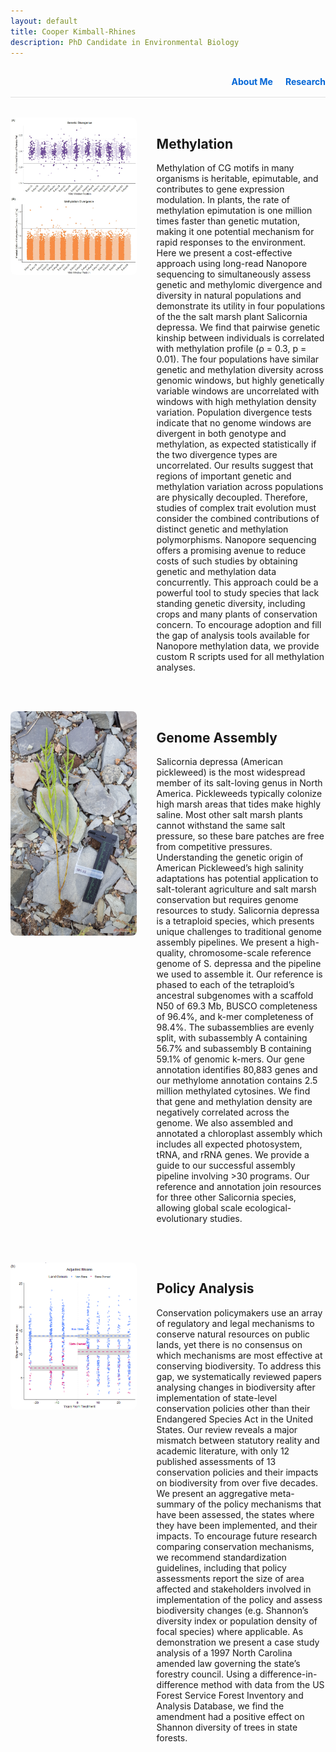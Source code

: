 ```yaml
---
layout: default
title: Cooper Kimball-Rhines
description: PhD Candidate in Environmental Biology
---
```


<div class="top-nav">
  <nav>
    <a href="/index" class="nav-link">About Me</a>
    <a href="/research" class="nav-link">Research</a>
  </nav>
</div>

<style>
.research-section {
  display: flex;
  flex-direction: row;
  align-items: flex-start;
  justify-content: space-between;
  gap: 2rem;
  margin-bottom: 3rem;
  flex-wrap: nowrap;
}

.research-image {
  flex: 0 0 40%;
  max-width: 40%;
}

.research-image img {
  width: 100%;
  height: auto;
  object-fit: cover;
  border-radius: 8px;
  cursor: pointer;
}

.research-text {
  flex: 1;
}

#lightbox-modal {
  display: none;
  position: fixed;
  top: 0; left: 0;
  width: 100%; height: 100%;
  background: rgba(0, 0, 0, 0.85);
  z-index: 9999;
  justify-content: center;
  align-items: center;
}

#lightbox-modal img {
  max-width: 90%;
  max-height: 90%;
  border-radius: 8px;
}

/* Mobile responsiveness */
@media (max-width: 768px) {
  .research-section {
    flex-direction: column;
  }
  .research-image,
  .research-text {
    max-width: 100%;
    flex: 1 1 100%;
  }
}
.top-nav {
  text-align: right;
  margin-bottom: 2rem;
  padding: 1rem 0;
  border-bottom: 1px solid #e0e0e0;
}

.top-nav nav {
  display: inline-block;
}

.nav-link {
  margin-left: 1rem;
  text-decoration: none;
  font-weight: bold;
  color: #0366d6;
}

.nav-link:hover {
  text-decoration: underline;
}
</style>

<!-- Lightbox Modal -->
<div id="lightbox-modal">
  <img id="lightbox-image" src="" alt="Expanded Image" />
</div>

<script>
  document.addEventListener("DOMContentLoaded", function () {
    const modal = document.getElementById("lightbox-modal");
    const modalImg = document.getElementById("lightbox-image");

    document.querySelectorAll(".research-image img").forEach(img => {
      img.addEventListener("click", () => {
        modal.style.display = "flex";
        modalImg.src = img.src;
        modalImg.alt = img.alt;
      });
    });

    modal.addEventListener("click", () => {
      modal.style.display = "none";
    });
  });
</script>

<div class="research-section">
  <div class="research-image">
    <img src="/manhattans.png" alt="Project 1">
  </div>
  <div class="research-text">
    <h2>Methylation</h2>
    <p>
      Methylation of CG motifs in many organisms is heritable, epimutable, and contributes to gene expression modulation. In plants, the rate of methylation epimutation is one million times faster than genetic mutation, making it one potential mechanism for rapid responses to the environment. Here we present a cost-effective approach using long-read Nanopore sequencing to simultaneously assess genetic and methylomic divergence and diversity in natural populations and demonstrate its utility in four populations of the the salt marsh plant Salicornia depressa. We find that pairwise genetic kinship between individuals is correlated with methylation profile (ρ = 0.3, p = 0.01). The four populations have similar genetic and methylation diversity across genomic windows, but highly genetically variable windows are uncorrelated with windows with high methylation density variation. Population divergence tests indicate that no genome windows are divergent in both genotype and methylation, as expected statistically if the two divergence types are uncorrelated. Our results suggest that regions of important genetic and methylation variation across populations are physically decoupled. Therefore, studies of complex trait evolution must consider the combined contributions of distinct genetic and methylation polymorphisms. Nanopore sequencing offers a promising avenue to reduce costs of such studies by obtaining genetic and methylation data concurrently. This approach could be a powerful tool to study species that lack standing genetic diversity, including crops and many plants of conservation concern. To encourage adoption and fill the gap of analysis tools available for Nanopore methylation data, we provide custom R scripts used for all methylation analyses.
    </p>
  </div>
</div>

<div class="research-section">
  <div class="research-image">
    <img src="/sal.jpg" alt="Project 2">
  </div>
  <div class="research-text">
    <h2>Genome Assembly</h2>
    <p>
      Salicornia depressa (American pickleweed) is the most widespread member of its salt-loving genus in North America. Pickleweeds typically colonize high marsh areas that tides make highly saline. Most other salt marsh plants cannot withstand the same salt pressure, so these bare patches are free from competitive pressures. Understanding the genetic origin of American Pickleweed’s high salinity adaptations has potential application to salt-tolerant agriculture and salt marsh conservation but requires genome resources to study. Salicornia depressa is a tetraploid species, which presents unique challenges to traditional genome assembly pipelines. We present a high-quality, chromosome-scale reference genome of S. depressa and the pipeline we used to assemble it. Our reference is phased to each of the tetraploid’s ancestral subgenomes with a scaffold N50 of 69.3 Mb, BUSCO completeness of 96.4%, and k-mer completeness of 98.4%. The subassemblies are evenly split, with subassembly A containing 56.7% and subassembly B containing 59.1% of genomic k-mers.  Our gene annotation identifies 80,883 genes and our methylome annotation contains 2.5 million methylated cytosines. We find that gene and methylation density are negatively correlated across the genome. We also assembled and annotated a chloroplast assembly which includes all expected photosystem, tRNA, and rRNA genes. We provide a guide to our successful assembly pipeline involving >30 programs. Our reference and annotation join resources for three other Salicornia species, allowing global scale ecological-evolutionary studies.
    </p>
  </div>
</div>

<div class="research-section">
  <div class="research-image">
    <img src="/shannonDID.png" alt="Project 3">
  </div>
  <div class="research-text">
    <h2>Policy Analysis</h2>
    <p>
      Conservation policymakers use an array of regulatory and legal mechanisms to conserve natural resources on public lands, yet there is no consensus on which mechanisms are most effective at conserving biodiversity. To address this gap, we systematically reviewed papers analysing changes in biodiversity after implementation of state-level conservation policies other than their Endangered Species Act in the United States. Our review reveals a major mismatch between statutory reality and academic literature, with only 12 published assessments of 13 conservation policies and their impacts on biodiversity from over five decades. We present an aggregative meta-summary of the policy mechanisms that have been assessed, the states where they have been implemented, and their impacts. To encourage future research comparing conservation mechanisms, we recommend standardization guidelines, including that policy assessments report the size of area affected and stakeholders involved in implementation of the policy and assess biodiversity changes (e.g. Shannon’s diversity index or population density of focal species) where applicable. As demonstration we present a case study analysis of a 1997 North Carolina amended law governing the state’s forestry council. Using a difference-in-difference method with data from the US Forest Service Forest Inventory and Analysis Database, we find the amendment had a positive effect on Shannon diversity of trees in state forests.
    </p>
  </div>
</div>

